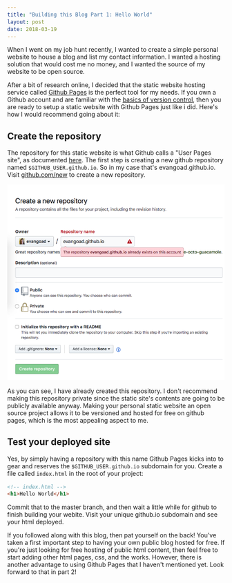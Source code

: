 ```yaml
---
title: "Building this Blog Part 1: Hello World"
layout: post
date: 2018-03-19
---
```


When I went on my job hunt recently, I wanted to create a simple personal
website to house a blog and list my contact information.  I wanted a hosting
solution that would cost me no money, and I wanted the source of my website to
be open source.  

After a bit of research online, I decided that the static website hosting
service called [Github
Pages](https://help.github.com/articles/what-is-github-pages/) is the perfect
tool for my needs.  If you own a Github account and are familiar with the
[basics of version control](https://guides.github.com/activities/hello-world/), then you are ready to setup a
static website with Github Pages just like i did.  Here's how I would recommend
going about it:

## Create the repository

The repository for this static website is what Github calls a "User Pages
site", as documented
[here](https://help.github.com/articles/user-organization-and-project-pages/#user-and-organization-pages-sites).
The first step is creating a new github repository named
`$GITHUB_USER.github.io`.  So in my case that's evangoad.github.io.  Visit
[github.com/new](https://github.com/new) to create a new repository.

![Image of me creating evangoad.github.io repository](/images/github-create-repository-evangoad-github-io.png)

As you can see, I have already created this repository.  I don't recommend
making this repository private since the static site's contents are going to be
publicly available anyway.  Making your personal static website an open source
project allows it to be versioned and hosted for free on github pages, which is
the most appealing aspect to me.

## Test your deployed site

Yes, by simply having a repository with this name Github Pages kicks into to
gear and reserves the `$GITHUB_USER.github.io` subdomain for you.  Create a
file called `index.html` in the root of your project:

```html
<!-- index.html -->
<h1>Hello World</h1>
```

Commit that to the master branch, and then wait a little while for github to
finish building your webite.  Visit your unique github.io subdomain and see
your html deployed.

If you followed along with this blog, then pat yourself on the back!  You've
taken a first important step to having your own public blog hosted for free.
If you're just looking for free hosting of public html content, then feel free
to start adding other html pages, css, and the works.  However, there is
another advantage to using Github Pages that I haven't mentioned yet.  Look
forward to that in part 2! 

